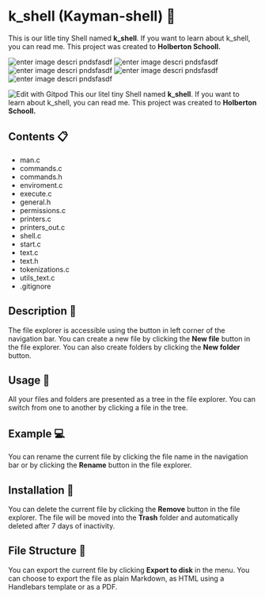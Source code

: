 # k_shell (Kayman-shell)  :crocodile:
This is our litle tiny Shell named **k_shell**. If you want to learn about k_shell, you can read me. This project was created to **Holberton Schooll.**


![enter image descri pndsfasdf](https://img.shields.io/badge/Mandatory-100%-blue?style=flat-square&logo=)
![enter image descri pndsfasdf](https://img.shields.io/badge/Mandatory-100%-green?style=for-the-badge&logo)
![enter image descri pndsfasdf](https://img.shields.io/badge/Advanced-100%-blue?style=for-the-badge&logo=)
![enter image descri pndsfasdf](https://img.shields.io/badge/Wicky_page-http://-orange?style=for-the-badge&logo=GitHub-?link=http://www.google.com.co)
![enter image descri pndsfasdf](https://img.shields.io/badge/Cohort-11-red?style=for-the-badge&logo=Vim)

![Edit with Gitpod](https://gitpod.io/button/open-in-gitpod.svg)
This our litel tiny Shell named **k_shell**. If you want to learn about k_shell, you can read me. This project was created to **Holberton Schooll.**

## Contents :clipboard:

 - man.c
 - commands.c
 - commands.h
 - enviroment.c
 - execute.c
 - general.h
 - permissions.c
 - printers.c
 - printers_out.c
 - shell.c
 - start.c
 - text.c
 - text.h
 - tokenizations.c
 - utils_text.c
 - .gitignore

## Description :triangular_ruler:

The file explorer is accessible using the button in left corner of the navigation bar. You can create a new file by clicking the **New file** button in the file explorer. You can also create folders by clicking the **New folder** button.

## Usage :hammer:

All your files and folders are presented as a tree in the file explorer. You can switch from one to another by clicking a file in the tree.

## Example :computer:

You can rename the current file by clicking the file name in the navigation bar or by clicking the **Rename** button in the file explorer.

## Installation :floppy_disk:

You can delete the current file by clicking the **Remove** button in the file explorer. The file will be moved into the **Trash** folder and automatically deleted after 7 days of inactivity.

## File Structure :file_folder:

You can export the current file by clicking **Export to disk** in the menu. You can choose to export the file as plain Markdown, as HTML using a Handlebars template or as a PDF.

